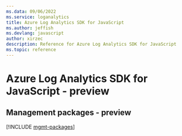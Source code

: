 ```yaml
---
ms.data: 09/06/2022
ms.service: loganalytics
title: Azure Log Analytics SDK for JavaScript
ms.author: jeffish
ms.devlang: javascript
author: xirzec
description: Reference for Azure Log Analytics SDK for JavaScript
ms.topic: reference
---
```

# Azure Log Analytics SDK for JavaScript - preview

## Management packages - preview
[!INCLUDE [mgmt-packages](log-analytics-mgmt-index.md)]